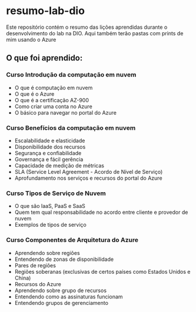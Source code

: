 # resumo-lab-dio
Este repositório contém o resumo das lições aprendidas durante o desenvolvimento do lab na DIO.
Aqui também terão pastas com prints de mim usando o Azure

## O que foi aprendido:

### Curso Introdução da computação em nuvem
- O que é computação em nuvem
- O que é o Azure
- O que é a certificação AZ-900
- Como criar uma conta no Azure
- O básico para navegar no portal do Azure


### Curso Benefícios da computação em nuvem
- Escalabilidade e elasticidade
- Disponibilidade dos recursos
- Segurança e confiabilidade
- Governança e fácil gerência
- Capacidade de medição de métricas
- SLA (Service Level Agreement - Acordo de Nível de Serviço)
- Aprofundamento nos serviços e recursos do portal do Azure


### Curso Tipos de Serviço de Nuvem
- O que são IaaS, PaaS e SaaS
- Quem tem qual responsabilidade no acordo entre cliente e provedor de nuvem
- Exemplos de tipos de serviço

### Curso Componentes de Arquitetura do Azure
- Aprendendo sobre regiões
- Entendendo de zonas de disponibilidade
- Pares de regiões
- Regiões soberanas (exclusivas de certos países como Estados Unidos e China)
- Recursos do Azure
- Aprendendo sobre grupo de recursos
- Entendendo como as assinaturas funcionam
- Entendendo grupos de gerenciamento

